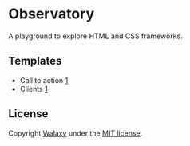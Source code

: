 # Observatory
A playground to explore HTML and CSS frameworks.

## Templates
* Call to action [1](https://walaxy.github.io/observatory/dist/call-to-action-1/)
* Clients [1](https://walaxy.github.io/observatory/dist/call-to-action-1/)

## License 
Copyright [Walaxy](//walaxy.io) under the [MIT license](LICENSE.md).
